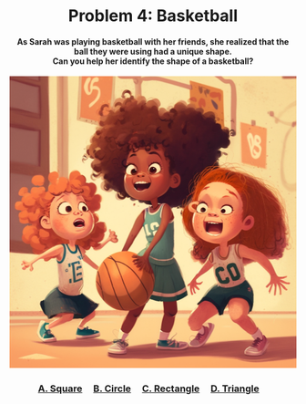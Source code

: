<h1 align="center">
Problem 4: Basketball
</h1>

<h4 align="center">
As Sarah was playing basketball with her friends, she realized that the ball they were using had a unique shape.<br/>Can you help her identify the shape of a basketball?
</h4>

<p align="center">
<img src="ball.png" height="512"/>
</p>

<h3 align="center"><span><a href="https://raw.githubusercontent.com/rain1024/math/main/assets/lose0.png">A. Square</a></span>&nbsp;&nbsp;&nbsp;&nbsp;
<span><a href="https://raw.githubusercontent.com/rain1024/math/main/assets/win0.png">B. Circle</a></span>&nbsp;&nbsp;&nbsp;&nbsp;
<span><a href="https://raw.githubusercontent.com/rain1024/math/main/assets/lose0.png">C. Rectangle</a></span>&nbsp;&nbsp;&nbsp;&nbsp;
<span><a href="https://raw.githubusercontent.com/rain1024/math/main/assets/lose0.png">D. Triangle</a></span>&nbsp;&nbsp;&nbsp;&nbsp;
</h3>